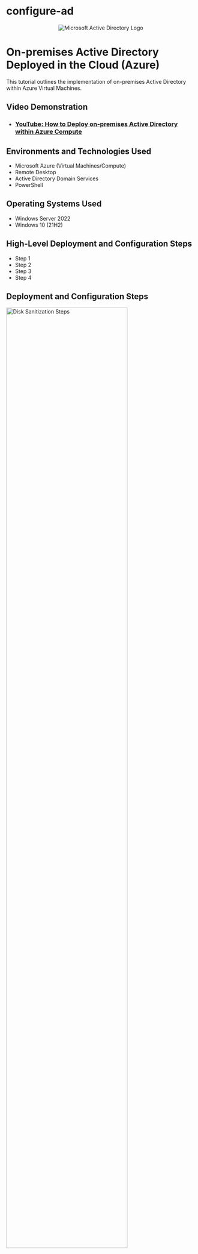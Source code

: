 # configure-ad
<p align="center">
<img src="https://i.imgur.com/pU5A58S.png" alt="Microsoft Active Directory Logo"/>
</p>

<h1>On-premises Active Directory Deployed in the Cloud (Azure)</h1>
This tutorial outlines the implementation of on-premises Active Directory within Azure Virtual Machines.<br />


<h2>Video Demonstration</h2>

- ### [YouTube: How to Deploy on-premises Active Directory within Azure Compute](https://www.youtube.com)

<h2>Environments and Technologies Used</h2>

- Microsoft Azure (Virtual Machines/Compute)
- Remote Desktop
- Active Directory Domain Services
- PowerShell

<h2>Operating Systems Used </h2>

- Windows Server 2022
- Windows 10 (21H2)

<h2>High-Level Deployment and Configuration Steps</h2>

- Step 1
- Step 2
- Step 3
- Step 4

<h2>Deployment and Configuration Steps</h2>

<p>
<img src="https://i.imgur.com/DJmEXEB.png" height="80%" width="80%" alt="Disk Sanitization Steps"/>
</p>
<p>
The first thing we are going to do is create a Virtual Machine. When we create the Virtual Machine, it will give us the ability to make a Resource group from the Virtual Machine screen. We are going to choose Windows Server 2022 x64 and make sure to pick a size with at least 2 cpu since 1 will be slow. Once youve made a name and password, check the bottom boxes off and hit the "Review and Create" button. As thats creating, we will create client 1.
</p>
<br />

<p>
<img src="https://i.imgur.com/DJmEXEB.png" height="80%" width="80%" alt="Disk Sanitization Steps"/>
</p>
<p>
We are going to go to Virtual Machines and we will create a new one. Make sure to link it with the same Resource Group we made prior.Click the "Next" button again to Disk and click it again to get to the networking section. Make sure its in the same Virtual Network as the Domain Controler. Click on create.
</p>
<br />

<p>
<img src="https://i.imgur.com/DJmEXEB.png" height="80%" width="80%" alt="Disk Sanitization Steps"/>
</p>
<p>
Next we will set the Domain Controller's NIC private IP status from dynamic to static. Go back to Virtual Machines and click on the DC-1. Under the Setttings on the left of Azure, click on the Netwroking.  You should see the Network Interface and click the actual NIC it was given. Then under the Settings on the left, click on IP Configurations. You should see the Private IP address and it should say Dynamic. Click on the Dynamic and then click on static and save. That way the Domain Controller IP address won't change. 
</p>
<br />

<p>
<img src="https://i.imgur.com/DJmEXEB.png" height="80%" width="80%" alt="Disk Sanitization Steps"/>
</p>
<p>
Go back to Virtual Machines and make sure they are both on the same Virtual network/Subnet. Once we've checked that they are on the same Subnet, we will log into the Cliente and see if we can ping the Domain Controller. It should fail with the ping. Copy the Public IP Address from Client and open Remote Desktop. While Client is loading, we will open DC-1 in Remote Desktop as well. Copy the DC Public IP address and put it in the Remote Desktop application and sign in.
</p>
<br />

<p>
<img src="https://i.imgur.com/DJmEXEB.png" height="80%" width="80%" alt="Disk Sanitization Steps"/>
</p>
<p>
Go to Client-1 and say no on all the settings. Open the Command Prompt by going to the search bar near the Start button on the bottom left corner. Search CMD and open Command Prompt. Go back to Azure and get DC-1's Private IP adress. It is under the Networking section. Copy that and go back to Command Prompt on CLient. Type "ping -t (Private IP address of DC-1) without the brackets. The ping should come up with "Request timed out". We to have to enable ICMPv4 on the local Firewall of DC since Ping uses ICMPv4.
</p>
<br />

<p>
<img src="https://i.imgur.com/DJmEXEB.png" height="80%" width="80%" alt="Disk Sanitization Steps"/>
</p>
<p>
Go to DC-1's Virtual Machine. Go to the search bar and type in "wf.msc" and open "Windows Defender Firewall with Advanced Security". Click on "Inbound Rules" on the left column. We are going to sort by Protocol. Click on the Protocol column. Search for both of the "Core Networking Diagnostics-IMCP Echo Request". Right click each one and enable. Now go Back to CLient-1 and ping the DC-1 again. You should now see a reply from DC-1. 
</p>
<br />

<p>
<img src="https://i.imgur.com/DJmEXEB.png" height="80%" width="80%" alt="Disk Sanitization Steps"/>
</p>
<p>
We will now Install Active Directory on DC-1 and activate it as a Domain Controler. Then we will restart and log back in. Log back in to DC-1 and go to Server Manager and select "Add Roles and Features". Click on Next and under "Server Selection" make sure it is under the DC-1 which it should be. Hit next to bring up Server Roles and select "Active Directory Domain Services" and then select Add Features. Then just keep hitting Next and then finally Install.
</p>
<br />

<p>
<img src="https://i.imgur.com/DJmEXEB.png" height="80%" width="80%" alt="Disk Sanitization Steps"/>
</p>
<p>
Lorem ipsum dolor sit amet, consectetur adipiscing elit, sed do eiusmod tempor incididunt ut labore et dolore magna aliqua. Ut enim ad minim veniam, quis nostrud exercitation ullamco laboris nisi ut aliquip ex ea commodo consequat. Duis aute irure dolor in reprehenderit in voluptate velit esse cillum dolore eu fugiat nulla pariatur.
</p>
<br />

<p>
<img src="https://i.imgur.com/DJmEXEB.png" height="80%" width="80%" alt="Disk Sanitization Steps"/>
</p>
<p>
Lorem ipsum dolor sit amet, consectetur adipiscing elit, sed do eiusmod tempor incididunt ut labore et dolore magna aliqua. Ut enim ad minim veniam, quis nostrud exercitation ullamco laboris nisi ut aliquip ex ea commodo consequat. Duis aute irure dolor in reprehenderit in voluptate velit esse cillum dolore eu fugiat nulla pariatur.
</p>
<br />

<p>
<img src="https://i.imgur.com/DJmEXEB.png" height="80%" width="80%" alt="Disk Sanitization Steps"/>
</p>
<p>
Lorem ipsum dolor sit amet, consectetur adipiscing elit, sed do eiusmod tempor incididunt ut labore et dolore magna aliqua. Ut enim ad minim veniam, quis nostrud exercitation ullamco laboris nisi ut aliquip ex ea commodo consequat. Duis aute irure dolor in reprehenderit in voluptate velit esse cillum dolore eu fugiat nulla pariatur.
</p>
<br />

<p>
<img src="https://i.imgur.com/DJmEXEB.png" height="80%" width="80%" alt="Disk Sanitization Steps"/>
</p>
<p>
Lorem ipsum dolor sit amet, consectetur adipiscing elit, sed do eiusmod tempor incididunt ut labore et dolore magna aliqua. Ut enim ad minim veniam, quis nostrud exercitation ullamco laboris nisi ut aliquip ex ea commodo consequat. Duis aute irure dolor in reprehenderit in voluptate velit esse cillum dolore eu fugiat nulla pariatur.
</p>
<br />

<p>
<img src="https://i.imgur.com/DJmEXEB.png" height="80%" width="80%" alt="Disk Sanitization Steps"/>
</p>
<p>
Lorem ipsum dolor sit amet, consectetur adipiscing elit, sed do eiusmod tempor incididunt ut labore et dolore magna aliqua. Ut enim ad minim veniam, quis nostrud exercitation ullamco laboris nisi ut aliquip ex ea commodo consequat. Duis aute irure dolor in reprehenderit in voluptate velit esse cillum dolore eu fugiat nulla pariatur.
</p>
<br />

<p>
<img src="https://i.imgur.com/DJmEXEB.png" height="80%" width="80%" alt="Disk Sanitization Steps"/>
</p>
<p>
Lorem ipsum dolor sit amet, consectetur adipiscing elit, sed do eiusmod tempor incididunt ut labore et dolore magna aliqua. Ut enim ad minim veniam, quis nostrud exercitation ullamco laboris nisi ut aliquip ex ea commodo consequat. Duis aute irure dolor in reprehenderit in voluptate velit esse cillum dolore eu fugiat nulla pariatur.
</p>
<br />
